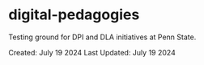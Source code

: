 # digital-pedagogies
Testing ground for DPI and DLA initiatives at Penn State.

Created: July 19 2024
Last Updated: July 19 2024


